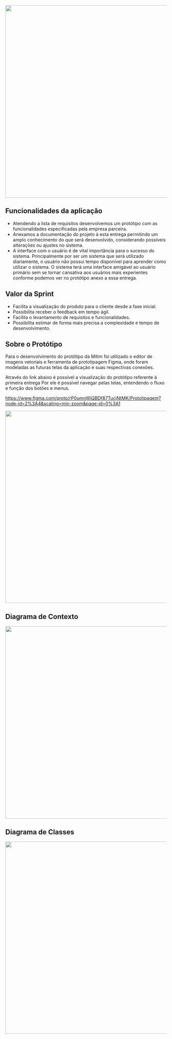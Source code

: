 
<img src="https://github.com/marciosousa4/Mitim_Atas_Reuniao/blob/main/Sprint%201/Sprint%201.png" width="900" height="600"/>

## Funcionalidades da aplicação

* Atendendo a lista de requisitos desenvolvemos um protótipo com as funcionalidades especificadas pela empresa parceira. 
* Anexamos a documentação do projeto à esta entrega permitindo um amplo conhecimento do que será desenvolvido, considerando possíveis alterações ou ajustes no sistema.
* A interface com o usuário é de vital importância para o sucesso do sistema. Principalmente por ser um sistema que será utilizado diariamente, o usuário não possui tempo disponível para 
aprender como utilizar o sistema. O sistema terá uma interface amigável ao usuário primário sem se tornar cansativa aos usuários 
mais experientes conforme podemos ver no protótipo anexo a essa entrega. 


## Valor da Sprint
* Facilita a visualização do produto para o cliente desde a fase inicial.
* Possibilita receber o feedback em tempo ágil.
* Facilita o levantamento de requisitos e funcionalidades.
* Possibilita estimar de forma mais precisa a complexidade e tempo de desenvolvimento.

## Sobre o Protótipo

Para o desenvolvimento do protótipo da Mítim foi utilizado o editor de imagens vetoriais e ferramenta de prototipagem Figma, onde foram modeladas as 
futuras telas da aplicação e suas respectivas conexões.

Através do link abaixo é possível a visualização do protótipo referente à primeira entrega Por ele é possível navegar pelas telas, 
entendendo o fluxo e função dos botões e menus.

https://www.figma.com/proto/rP0umnWiQBDf87TucjNtMK/Prototipagem?node-id=2%3A4&scaling=min-zoom&page-id=0%3A1


<img src="https://github.com/marciosousa4/Mitim_Atas_Reuniao/blob/main/Sprint%201/PrototipagemM%C3%ADtim.gif" width="900" height="600"/>

## Diagrama de Contexto

<img src="https://github.com/marciosousa4/Mitim_Atas_Reuniao/blob/main/Sprint%201/Diagrama%20de%20Contexto.jpeg" width="1000" height="600"/>

## Diagrama de Classes

<img src="https://github.com/marciosousa4/Mitim_Atas_Reuniao/blob/main/Sprint%201/Diagrama%20de%20Classes.jpeg" width="1000" height="600"/>





